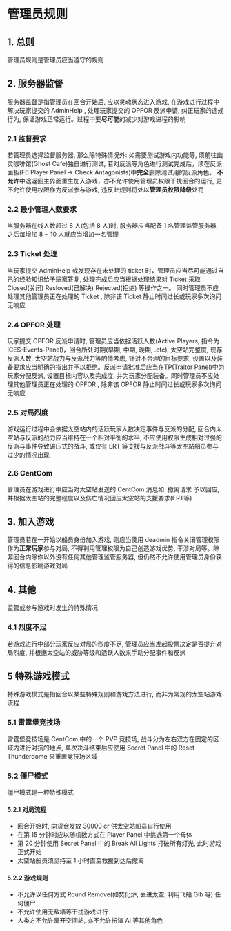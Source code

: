 # 管理员规则

## 1. 总则

管理员规则是管理员应当遵守的规则

## 2. 服务器监督

服务器监督是指管理员在回合开始后, 应以灵魂状态进入游戏, 在游戏进行过程中解决玩家提交的 AdminHelp , 处理玩家提交的 OPFOR 反派申请, 纠正玩家的违规行为, 保证游戏正常运行。过程中要**尽可能**的减少对游戏进程的影响

### 2.1 监督要求

若管理员选择监督服务器, 那么除特殊情况外: 如需要测试游戏内功能等, 须前往幽灵咖啡馆(Ghost Cafe)独自进行测试, 若对反派等角色进行测试完成后，须在反派面板(F6 Player Panel -> Check Antagonists)中**完全**删除测试用的反派角色。 **不允许**中途返回主界面重生加入游戏，亦不允许使用管理员权限干扰回合的运行, 更不允许使用权限作为反派参与游戏, 违反此规则将处以**管理员权限降级**处罚

### 2.2 最小管理人数要求

当服务器在线人数超过 8 人(包括 8 人)时, 服务器应当配备 1 名管理监管服务器, 之后每增加 8 ~ 10 人就应当增加一名管理

### 2.3 Ticket 处理

当玩家提交 AdminHelp 或发现存在未处理的 ticket 时，管理员应当尽可能通过自己的经验知识给予玩家答复, 处理完成后应当根据处理结果对 Ticket 采取 Closed(关闭) Resloved(已解决) Rejected(拒绝) 等操作之一。 同时管理员不应处理其他管理员正在处理的 Ticket , 除非该 Ticket 静止时间过长或玩家多次询问无响应

### 2.4 OPFOR 处理

玩家提交 OPFOR 反派申请时, 管理员应当依据活跃人数(Active Players, 指令为 ICES-Events-Panel)，回合所处时期(早期, 中期, 晚期, .etc), 太空站完整度, 现存反派人数, 太空站战力与反派战力等酌情考虑, 针对不合理的目标要求, 设置以及装备要求应当明确的指出并予以拒绝。反派申请批准后应当在TP(Traitor Panel)中为玩家分配反派, 设置目标内容以及完成度, 并为玩家分配装备。同时管理员不应处理其他管理员正在处理的 OPFOR , 除非该 OPFOR 静止时间过长或玩家多次询问无响应

### 2.5 对局烈度

游戏运行过程中会依据太空站内的活跃玩家人数决定事件与反派的分配, 回合内太空站与反派的战力应当维持在一个相对平衡的水平, 不应使用权限生成相对过强的反派与事件导致碾压式的战斗, 或仅有 ERT 等支援与反派战斗等太空站船员参与过少的情况出现

### 2.6 CentCom

管理员在游戏进行中应当对太空站发送的 CentCom 消息如: 撤离请求 予以回应, 并根据太空站的完整程度以及伤亡情况回应太空站的支援要求(ERT等)

## 3. 加入游戏

管理员若在一开始以船员身份加入游戏, 则应当使用 deadmin 指令关闭管理权限作为**正常玩家**参与对局, 不得利用管理权限为自己创造游戏优势, 干涉对局等。除非回合内除你以外没有任何其他管理监管服务器, 但仍然不允许使用管理员身份获得的信息影响游戏对局

## 4. 其他

监管或参与游戏时发生的特殊情况

### 4.1 烈度不足

若游戏进行中部分玩家反应对局的烈度不足, 管理员应当发起投票决定是否提升对局烈度, 并根据太空站的威胁等级和活跃人数来手动分配事件和反派

## 5 特殊游戏模式

特殊游戏模式是指回合以某些特殊规则和游戏方法进行, 而非为常规的太空站游戏流程

### 5.1 雷霆堡竞技场

雷霆堡竞技场是 CentCom 中的一个 PVP 竞技场, 战斗分为左右双方在固定的区域内进行对抗的地点, 单次决斗结束后应使用 Secret Panel 中的 Reset Thunderdome 来重置竞技场区域

### 5.2 僵尸模式

僵尸模式是一种特殊模式

#### 5.2.1 对局流程

- 回合开始时, 向货仓发放 30000 cr 供太空站船员自行使用
- 在第 15 分钟时应以随机数方式在 Player Panel 中挑选第一个母体
- 第 20 分钟使用 Secret Panel 中的 Break All Lights 打破所有灯光, 此时游戏正式开始
- 太空站船员须坚持至 1 小时直至救援到达后撤离

#### 5.2.2 游戏规则

- 不允许以任何方式 Round Remove(如焚化炉, 丢进太空, 利用飞船 Gib 等) 任何僵尸
- 不允许使用无敌墙等干扰游戏进行
- 人类方不允许离开空间站, 亦不允许扮演 AI 等其他角色